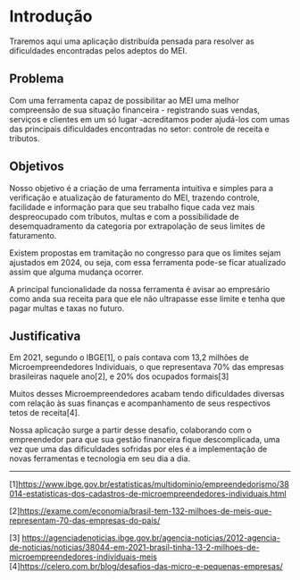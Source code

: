# Introdução

Traremos aqui uma aplicação distribuída pensada para resolver as dificuldades encontradas pelos adeptos do MEI.

## Problema

Com uma ferramenta capaz de possibilitar ao MEI uma melhor compreensão de sua situação financeira - registrando suas vendas, serviços e clientes em um só lugar -acreditamos poder ajudá-los com umas das principais dificuldades encontradas no setor: controle de receita e tributos. 


## Objetivos

Nosso objetivo é a criação de uma ferramenta intuitiva e simples para a verificação e atualização de faturamento do MEI, trazendo controle, facilidade e informação para que seu trabalho fique cada vez mais despreocupado com tributos, multas e com a possibilidade de desemquadramento da categoria por extrapolação de seus limites de faturamento.

Existem propostas em tramitação no congresso para que os limites sejam ajustados em 2024, ou seja, com essa ferramenta pode-se ficar atualizado assim que alguma mudança ocorrer.

A principal funcionalidade da nossa ferramenta é avisar ao empresário como anda sua receita para que ele não ultrapasse esse limite e tenha que pagar multas e taxas no futuro.

## Justificativa

Em 2021, segundo o IBGE[1], o país contava com 13,2 milhões de Microempreendedores Individuais, o que representava 70% das empresas brasileiras naquele ano[2], e 20% dos ocupados formais[3]

Muitos desses Microempreendedores acabam tendo dificuldades diversas com relação às suas finanças e acompanhamento de seus respectivos tetos de receita[4]. 

Nossa aplicação surge a partir desse desafio, colaborando com o empreendedor para que sua gestão financeira fique descomplicada, uma vez que uma das dificuldades sofridas por eles é a implementação de novas ferramentas e tecnologia em seu dia a dia. 

---
[1]https://www.ibge.gov.br/estatisticas/multidominio/empreendedorismo/38014-estatisticas-dos-cadastros-de-microempreendedores-individuais.html

[2]https://exame.com/economia/brasil-tem-132-milhoes-de-meis-que-representam-70-das-empresas-do-pais/

[3] https://agenciadenoticias.ibge.gov.br/agencia-noticias/2012-agencia-de-noticias/noticias/38044-em-2021-brasil-tinha-13-2-milhoes-de-microempreendedores-individuais-meis
[4]https://celero.com.br/blog/desafios-das-micro-e-pequenas-empresas/